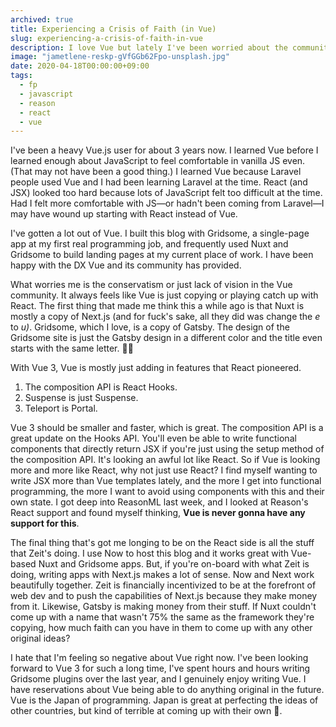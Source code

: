 ```yaml
---
archived: true
title: Experiencing a Crisis of Faith (in Vue)
slug: experiencing-a-crisis-of-faith-in-vue
description: I love Vue but lately I've been worried about the community around it.
image: "jametlene-reskp-gVfGGb62Fpo-unsplash.jpg"
date: 2020-04-18T00:00:00+09:00
tags:
  - fp
  - javascript
  - reason
  - react
  - vue
---
```


I've been a heavy Vue.js user for about 3 years now. I learned Vue before I learned enough about JavaScript to feel comfortable in vanilla JS even. (That may not have been a good thing.) I learned Vue because Laravel people used Vue and I had been learning Laravel at the time. React (and JSX) looked too hard because lots of JavaScript felt too difficult at the time. Had I felt more comfortable with JS—or hadn't been coming from Laravel—I may have wound up starting with React instead of Vue.

I've gotten a lot out of Vue. I built this blog with Gridsome, a single-page app at my first real programming job, and frequently used Nuxt and Gridsome to build landing pages at my current place of work. I have been happy with the DX Vue and its community has provided.

What worries me is the conservatism or just lack of vision in the Vue community. It always feels like Vue is just copying or playing catch up with React. The first thing that made me think this a while ago is that Nuxt is mostly a copy of Next.js (and for fuck's sake, all they did was change the _e_ to _u)_. Gridsome, which I love, is a copy of Gatsby. The design of the Gridsome site is just the Gatsby design in a different color and the title even starts with the same letter. 🤦‍♂️

With Vue 3, Vue is mostly just adding in features that React pioneered.

1. The composition API is React Hooks.
2. Suspense is just Suspense.
3. Teleport is Portal.

Vue 3 should be smaller and faster, which is great. The composition API is a great update on the Hooks API. You'll even be able to write functional components that directly return JSX if you're just using the setup method of the composition API. It's looking an awful lot like React. So if Vue is looking more and more like React, why not just use React? I find myself wanting to write JSX more than Vue templates lately, and the more I get into functional programming, the more I want to avoid using components with this and their own state. I got deep into ReasonML last week, and I looked at Reason's React support and found myself thinking, **Vue is never gonna have any support for this**.

The final thing that's got me longing to be on the React side is all the stuff that Zeit's doing. I use Now to host this blog and it works great with Vue-based Nuxt and Gridsome apps. But, if you're on-board with what Zeit is doing, writing apps with Next.js makes a lot of sense. Now and Next work beautifully together. Zeit is financially incentivized to be at the forefront of web dev and to push the capabilities of Next.js because they make money from it. Likewise, Gatsby is making money from their stuff. If Nuxt couldn't come up with a name that wasn't 75% the same as the framework they're copying, how much faith can you have in them to come up with any other original ideas?

I hate that I'm feeling so negative about Vue right now. I've been looking forward to Vue 3 for such a long time, I've spent hours and hours writing Gridsome plugins over the last year, and I genuinely enjoy writing Vue. I have reservations about Vue being able to do anything original in the future. Vue is the Japan of programming. Japan is great at perfecting the ideas of other countries, but kind of terrible at coming up with their own 💩.
